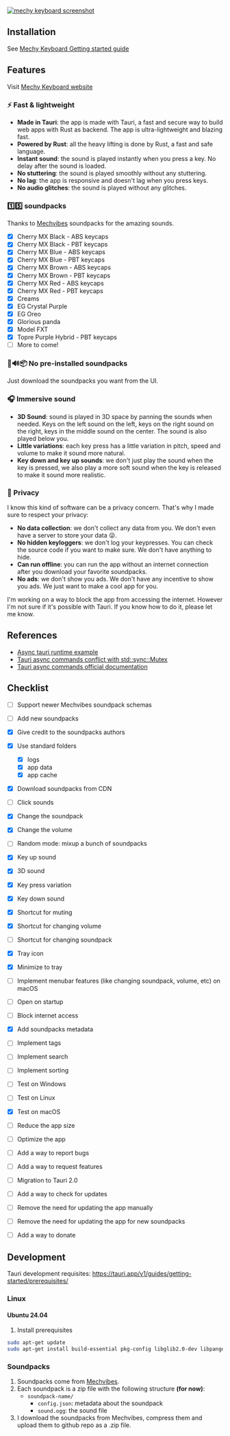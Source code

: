 
[![mechy keyboard screenshot](https://github.com/user-attachments/assets/3d11f77e-2ba7-4f51-a8b5-baa8533d6f1f)](https://mechy-keyboard.jkominovic.dev)


## Installation
See [Mechy Keyboard Getting started guide](https://mechy-keyboard.jkominovic.dev/docs/getting-started)

## Features

Visit [Mechy Keyboard website](https://mechy-keyboard.jkominovic.dev)

### ⚡️ Fast & lightweight

- **Made in Tauri**: the app is made with Tauri, a fast and secure way to build web apps with Rust as backend. The app is ultra-lightweight and blazing fast.
- **Powered by Rust**: all the heavy lifting is done by Rust, a fast and safe language.
- **Instant sound**: the sound is played instantly when you press a key. No delay after the sound is loaded.
  <!-- - **Low CPU usage**: the app uses less than 1% of CPU when  -->
  <!-- - **Low memory usage**: the app uses less than 100MB of memory when running. -->
- **No stuttering**: the sound is played smoothly without any stuttering.
- **No lag**: the app is responsive and doesn't lag when you press keys.
- **No audio glitches**: the sound is played without any glitches.
<!-- - **Lightweight UI**: todavia no :) -->

### 1️⃣5️⃣ soundpacks

Thanks to [Mechvibes](https://mechvibes.com/sound-packs/) soundpacks for the amazing sounds.

- [x] Cherry MX Black - ABS keycaps
- [x] Cherry MX Black - PBT keycaps
- [x] Cherry MX Blue - ABS keycaps
- [x] Cherry MX Blue - PBT keycaps
- [x] Cherry MX Brown - ABS keycaps
- [x] Cherry MX Brown - PBT keycaps
- [x] Cherry MX Red - ABS keycaps
- [x] Cherry MX Red - PBT keycaps
- [x] Creams
- [x] EG Crystal Purple
- [x] EG Oreo
- [x] Glorious panda
- [x] Model FXT
- [x] Topre Purple Hybrid - PBT keycaps
- [ ] More to come!

### 🚫🔊📦 No pre-installed soundpacks

Just download the soundpacks you want from the UI.

### 🎧 Immersive sound

- **3D Sound**: sound is played in 3D space by panning the sounds when needed. Keys on the left sound on the left, keys on the right sound on the right, keys in the middle sound on the center. The sound is also played below you.
- **Little variations**: each key press has a little variation in pitch, speed and volume to make it sound more natural.
- **Key down and key up sounds**: we don't just play the sound when the key is pressed, we also play a more soft sound when the key is released to make it sound more realistic.

### 🔐 Privacy

I know this kind of software can be a privacy concern. That's why I made sure to respect your privacy:

- **No data collection**: we don't collect any data from you. We don't even have a server to store your data 😜.
- **No hidden keyloggers**: we don't log your keypresses. You can check the source code if you want to make sure. We don't have anything to hide.
- **Can run offline**: you can run the app without an internet connection after you download your favorite soundpacks.
- **No ads**: we don't show you ads. We don't have any incentive to show you ads. We just want to make a cool app for you.

I'm working on a way to block the app from accessing the internet. However I'm not sure if it's possible with Tauri. If you know how to do it, please let me know.

## References

- [Async tauri runtime example](https://rfdonnelly.github.io/posts/tauri-async-rust-process/#the-rust-side)
- [Tauri async commands conflict with std::sync::Mutex](https://stackoverflow.com/questions/67277282/async-function-the-trait-stdmarkersend-is-not-implemented-for-stdsync)
- [Tauri async commands official documentation](https://tauri.app/v1/guides/features/command/)

## Checklist

- [ ] Support newer Mechvibes soundpack schemas
- [ ] Add new soundpacks
- [x] Give credit to the soundpacks authors
- [x] Use standard folders
  - [x] logs
  - [x] app data
  - [x] app cache
- [x] Download soundpacks from CDN
- [ ] Click sounds
- [x] Change the soundpack
- [x] Change the volume
- [ ] Random mode: mixup a bunch of soundpacks
- [x] Key up sound
- [x] 3D sound
- [x] Key press variation
- [x] Key down sound
- [x] Shortcut for muting
- [x] Shortcut for changing volume
- [ ] Shortcut for changing soundpack
- [x] Tray icon
- [x] Minimize to tray
- [ ] Implement menubar features (like changing soundpack, volume, etc) on macOS
- [ ] Open on startup
- [ ] Block internet access
- [x] Add soundpacks metadata
- [ ] Implement tags
- [ ] Implement search
- [ ] Implement sorting
- [ ] Test on Windows
- [ ] Test on Linux
- [x] Test on macOS
- [ ] Reduce the app size
- [ ] Optimize the app
- [ ] Add a way to report bugs
- [ ] Add a way to request features
- [ ] Migration to Tauri 2.0
- [ ] Add a way to check for updates
- [ ] Remove the need for updating the app manually
- [ ] Remove the need for updating the app for new soundpacks
- [ ] Add a way to donate




## Development

Tauri development requisites: https://tauri.app/v1/guides/getting-started/prerequisites/


### Linux

#### Ubuntu 24.04

1. Install prerequisites

```bash
sudo apt-get update
sudo apt-get install build-essential pkg-config libglib2.0-dev libpango1.0-dev libgdk-pixbuf2.0-dev libatk-bridge2.0 libsoup2.4-dev libgtk-3-dev curl wget file libssl-dev libgtk-3-dev libayatana-appindicator3-dev librsvg2-dev javascriptcoregtk-4.1 libsoup-3.0 webkit2gtk-4.1 libwebkit2gtk-4.0-dev
```

### Soundpacks

1. Soundpacks come from [Mechvibes](https://mechvibes.com/sound-packs/).
2. Each soundpack is a zip file with the following structure **(for now)**:
   - `soundpack-name/`
     - `config.json`: metadata about the soundpack
     - `sound.ogg`: the sound file
3. I download the soundpacks from Mechvibes, compress them and upload them to github repo as a .zip file.
